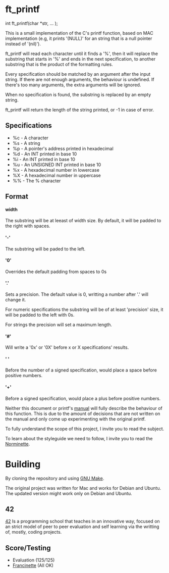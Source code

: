 # ft_printf

int ft_printf(char *str, ... );

This is a small implementation of the C's printf function, based on MAC implementation (e.g, it prints '(NULL)' for an string that is a null pointer instead of '(nil)').

ft_printf will read each character until it finds a '%', then it will replace the substring that starts in '%' and ends in the next specification, to another substring that is the product of the formatting rules.

Every specification should be matched by an argument after the input string. If there are not enough arguments, the behaviour is undefined. If there's too many arguments, the extra arguments will be ignored.

When no specification is found, the substring is replaced by an empty string. 

ft_printf will return the length of the string printed, or -1 in case of error.

## Specifications

- %c - A character
- %s - A string
- %p - A pointer's address printed in hexadecimal
- %d - An INT printed in base 10
- %i - An INT printed in base 10
- %u - An UNSIGNED INT printed in base 10
- %x - A hexadecimal number in lowercase
- %X - A hexadecimal number in uppercase
- %% - The % character

## Format

#### width

The substring will be at leeast of width size. By default, it will be padded to the right with spaces.

#### '-'

The substring will be paded to the left.

#### '0'

Overrides the default padding from spaces to 0s

#### '.'

Sets a precision. The default value is 0, writting a number after '.' will change it. 

For numeric specifications the substring will be of at least 'precision' size, it will be padded to the left with 0s.

For strings the precision will set a maximum length.

#### '#'

Will write a '0x' or '0X' before x or X specifications' results.

#### ' '

Before the number of a signed specification, would place a space before positive numbers.

#### '+'

Before a signed specification, would place a plus before positive numbers.

Neither this document or printf's [manual](https://developer.apple.com/library/archive/documentation/System/Conceptual/ManPages_iPhoneOS/man3/printf.3.html) will fully describe the behaviour of this function. This is due to the amount of decisions that are not written on the manual and only come up experimenting with the original printf.

To fully understand the scope of this project, I invite you to read the subject.

To learn about the styleguide we need to follow, I invite you to read the [Norminette](https://github.com/42School/norminette). 

# Building

By cloning the repository and using [GNU Make](https://www.gnu.org/software/make/).

The original project was written for Mac and works for Debian and Ubuntu. The updated version might work only on Debian and Ubuntu.

## 42

[42](https://www.42network.org/about-us/) Is a programming school that teaches in an innovative way, focused on an strict model of peer to peer evaluation and self learning via the writting of, mostly, coding projects.

## Score/Testing

 - Evaluation (125/125)
 - [Francinette](https://github.com/xicodomingues/francinette) (All OK)
